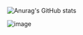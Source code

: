 ![Anurag's GitHub stats](https://github-readme-stats.vercel.app/api?username=anuraghazra&show_icons=true&theme=rose)

![image](https://github.com/user-attachments/assets/c1a05948-2f38-4580-a39a-1c575e176d5c)

